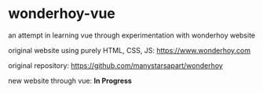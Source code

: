 # wonderhoy-vue
an attempt in learning vue through experimentation with wonderhoy website

original website using purely HTML, CSS, JS: https://www.wonderhoy.com

original repository: https://github.com/manystarsapart/wonderhoy

new website through vue: **In Progress**


